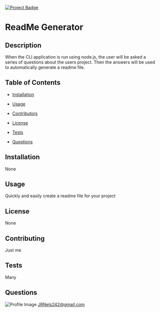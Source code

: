 

[![Project Badge](https://img.shields.io/badge/Application-Awesome-green)](https://github.com/Swif242/ReadMe-Generator)
# ReadMe Generator

## Description 

When the CLI application is run using node.js, the user will be asked a series of questions about the users project. Then the answers will be used to automatically generate a readme file.

## Table of Contents 

- [Installation](#installation)

- [Usage](#usage)

- [Contributors](#contributors)

- [License](#license)

- [Tests](#tests)

- [Questions](#questions)

## Installation 

None

## Usage 

Quickly and easily create a readme file for your project

## License 

None

## Contributing 

Just me

## Tests 

Many

## Questions 

![Profile Image](https://avatars3.githubusercontent.com/u/58095369?v=4)
JRNels242@gmail.com

